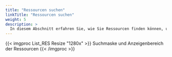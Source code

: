 ```yaml
---
title: "Ressourcen suchen"
linkTitle: "Ressourcen suchen"
weight: 5
description: >
  In diesem Abschnitt erfahren Sie, wie Sie Ressourcen finden können, um Detailinformationen einzusehen und zu bearbeiten.
---
```

{{< imgproc List_RES Resize "1280x" >}}
Suchmaske und Anzeigenbereich der Ressourcen 
{{< /imgproc >}}


